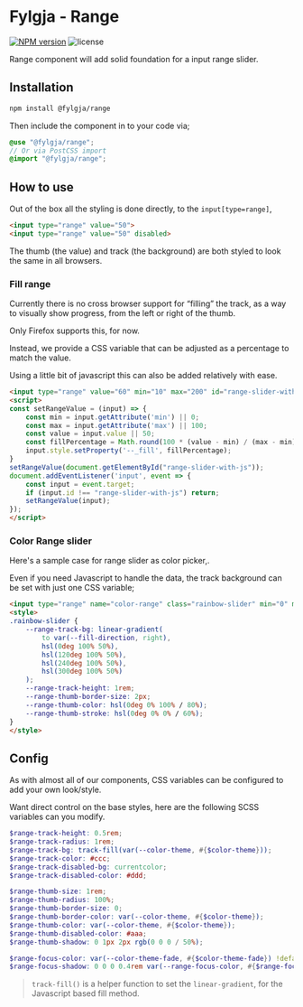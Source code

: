 # Fylgja - Range

[![NPM version](https://img.shields.io/npm/v/@fylgja/range)](https://www.npmjs.org/package/@fylgja/range)
![license](https://img.shields.io/github/license/fylgja/fylgja)

Range component will add solid foundation for a input range slider.

## Installation

```bash
npm install @fylgja/range
```

Then include the component in to your code via;

```scss
@use "@fylgja/range";
// Or via PostCSS import
@import "@fylgja/range";
```

## How to use

Out of the box all the styling is done directly,
to the `input[type=range]`,

```html
<input type="range" value="50">
<input type="range" value="50" disabled>
```

The thumb (the value) and track (the background) are both styled to look the same in all browsers.

### Fill range

Currently there is no cross browser support for “filling” the track,
as a way to visually show progress,
from the left or right of the thumb.

Only Firefox supports this, for now.

Instead, we provide a CSS variable that can be adjusted as a percentage to match the value.

Using a little bit of javascript this can also be added relatively with ease.

```html
<input type="range" value="60" min="10" max="200" id="range-slider-with-js">
<script>
const setRangeValue = (input) => {
    const min = input.getAttribute('min') || 0;
    const max = input.getAttribute('max') || 100;
    const value = input.value || 50;
    const fillPercentage = Math.round(100 * (value - min) / (max - min));
    input.style.setProperty('--_fill', fillPercentage);
}
setRangeValue(document.getElementById("range-slider-with-js"));
document.addEventListener('input', event => {
    const input = event.target;
    if (input.id !== "range-slider-with-js") return;
    setRangeValue(input);
});
</script>
```

### Color Range slider

Here's a sample case for range slider as color picker,.

Even if you need Javascript to handle the data,
the track background can be set with just one CSS variable;

```html
<input type="range" name="color-range" class="rainbow-slider" min="0" max="300">
<style>
.rainbow-slider {
    --range-track-bg: linear-gradient(
        to var(--fill-direction, right),
        hsl(0deg 100% 50%),
        hsl(120deg 100% 50%),
        hsl(240deg 100% 50%),
        hsl(300deg 100% 50%)
    );
    --range-track-height: 1rem;
    --range-thumb-border-size: 2px;
    --range-thumb-color: hsl(0deg 0% 100% / 80%);
    --range-thumb-stroke: hsl(0deg 0% 0% / 60%);
}
</style>
```

## Config

As with almost all of our components,
CSS variables can be configured to add your own look/style.

Want direct control on the base styles,
here are the following SCSS variables can you modify.

```scss
$range-track-height: 0.5rem;
$range-track-radius: 1rem;
$range-track-bg: track-fill(var(--color-theme, #{$color-theme}));
$range-track-color: #ccc;
$range-track-disabled-bg: currentcolor;
$range-track-disabled-color: #ddd;

$range-thumb-size: 1rem;
$range-thumb-radius: 100%;
$range-thumb-border-size: 0;
$range-thumb-border-color: var(--color-theme, #{$color-theme});
$range-thumb-color: var(--color-theme, #{$color-theme});
$range-thumb-disabled-color: #aaa;
$range-thumb-shadow: 0 1px 2px rgb(0 0 0 / 50%);

$range-focus-color: var(--color-theme-fade, #{$color-theme-fade}) !default;
$range-focus-shadow: 0 0 0 0.4rem var(--range-focus-color, #{$range-focus-color}) !default;
```

> `track-fill()` is a helper function to set the `linear-gradient`,
> for the Javascript based fill method.
